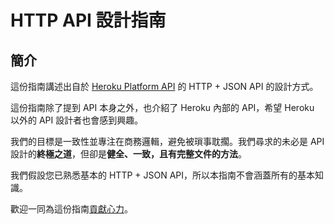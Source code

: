 # HTTP API 設計指南

## 簡介

這份指南講述出自於 [Heroku Platform API](https://devcenter.heroku.com/articles/platform-api-reference)
的 HTTP + JSON API 的設計方式。

這份指南除了提到 API 本身之外，也介紹了 Heroku 內部的 API，希望 Heroku 
以外的 API 設計者也會感到興趣。

我們的目標是一致性並專注在商務邏輯，避免被瑣事耽擱。我們尋求的未必是 
API 設計的**終極之道**，但卻是**健全、一致，且有完整文件的方法**。


我們假設您已熟悉基本的 HTTP + JSON API，所以本指南不會涵蓋所有的基本知識。

歡迎一同為這份指南[貢獻心力](CONTRIBUTING.md)。
